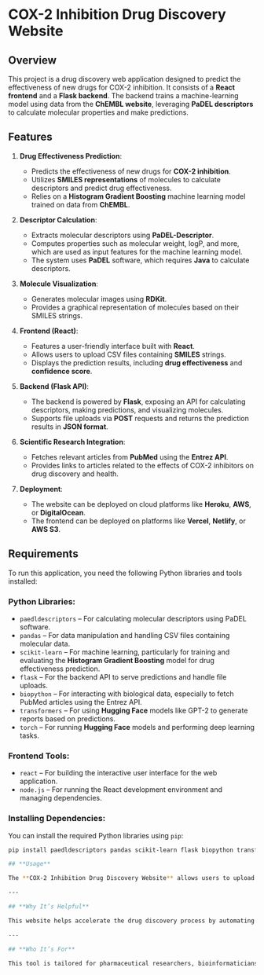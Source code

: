 # COX-2 Inhibition Drug Discovery Website

## Overview
This project is a drug discovery web application designed to predict the effectiveness of new drugs for COX-2 inhibition. It consists of a **React frontend** and a **Flask backend**. The backend trains a machine-learning model using data from the **ChEMBL website**, leveraging **PaDEL descriptors** to calculate molecular properties and make predictions.


## **Features**

1. **Drug Effectiveness Prediction**:
   - Predicts the effectiveness of new drugs for **COX-2 inhibition**.
   - Utilizes **SMILES representations** of molecules to calculate descriptors and predict drug effectiveness.
   - Relies on a **Histogram Gradient Boosting** machine learning model trained on data from **ChEMBL**.

2. **Descriptor Calculation**:
   - Extracts molecular descriptors using **PaDEL-Descriptor**.
   - Computes properties such as molecular weight, logP, and more, which are used as input features for the machine learning model.
   - The system uses **PaDEL** software, which requires **Java** to calculate descriptors.

3. **Molecule Visualization**:
   - Generates molecular images using **RDKit**.
   - Provides a graphical representation of molecules based on their SMILES strings.

4. **Frontend (React)**:
   - Features a user-friendly interface built with **React**.
   - Allows users to upload CSV files containing **SMILES** strings.
   - Displays the prediction results, including **drug effectiveness** and **confidence score**.

5. **Backend (Flask API)**:
   - The backend is powered by **Flask**, exposing an API for calculating descriptors, making predictions, and visualizing molecules.
   - Supports file uploads via **POST** requests and returns the prediction results in **JSON format**.

6. **Scientific Research Integration**:
   - Fetches relevant articles from **PubMed** using the **Entrez API**.
   - Provides links to articles related to the effects of COX-2 inhibitors on drug discovery and health.

7. **Deployment**:
   - The website can be deployed on cloud platforms like **Heroku**, **AWS**, or **DigitalOcean**.
   - The frontend can be deployed on platforms like **Vercel**, **Netlify**, or **AWS S3**.

## **Requirements**

To run this application, you need the following Python libraries and tools installed:

### **Python Libraries**:

- `paedldescriptors` – For calculating molecular descriptors using PaDEL software.
- `pandas` – For data manipulation and handling CSV files containing molecular data.
- `scikit-learn` – For machine learning, particularly for training and evaluating the **Histogram Gradient Boosting** model for drug effectiveness prediction.
- `flask` – For the backend API to serve predictions and handle file uploads.
- `biopython` – For interacting with biological data, especially to fetch PubMed articles using the Entrez API.
- `transformers` – For using **Hugging Face** models like GPT-2 to generate reports based on predictions.
- `torch` – For running **Hugging Face** models and performing deep learning tasks.

### **Frontend Tools**:

- `react` – For building the interactive user interface for the web application.
- `node.js` – For running the React development environment and managing dependencies.

### **Installing Dependencies**:

You can install the required Python libraries using `pip`:

```bash
pip install paedldescriptors pandas scikit-learn flask biopython transformers torch

## **Usage**

The **COX-2 Inhibition Drug Discovery Website** allows users to upload CSV files containing SMILES representations of molecules for predicting their effectiveness in COX-2 inhibition. Using machine learning models and PaDEL descriptors, the platform calculates molecular properties and generates predictions. Additionally, the system fetches relevant PubMed articles for scientific context and creates automated reports combining the predictions and literature. This streamlined process enables quicker assessments of drug candidates.

---

## **Why It’s Helpful**

This website helps accelerate the drug discovery process by automating molecular descriptor calculations and drug effectiveness predictions. By reducing the time and resources spent on manual research, it provides a more efficient way for researchers to identify potential drug candidates. The integration of PubMed articles and molecular visualizations further enhances the value of the platform, offering comprehensive insights into the effectiveness of the drugs being studied.

---

## **Who It’s For**

This tool is tailored for pharmaceutical researchers, bioinformaticians, data scientists, and machine learning engineers involved in drug discovery. It is particularly useful for those seeking to predict the COX-2 inhibition activity of new compounds efficiently. Students and educators in drug discovery can also benefit from the platform for practical demonstrations and learning purposes.

